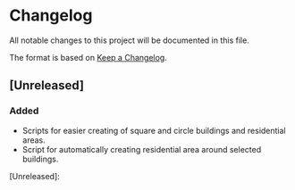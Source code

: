 # Changelog
All notable changes to this project will be documented in this file.

The format is based on [Keep a Changelog](http://keepachangelog.com/).

## [Unreleased]
### Added
- Scripts for easier creating of square and circle buildings and residential
  areas.
- Script for automatically creating residential area around selected buildings.

[Unreleased]:
